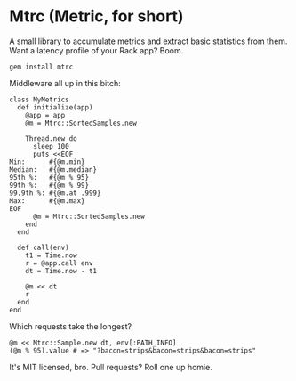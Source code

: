Mtrc (Metric, for short)
===

A small library to accumulate metrics and extract basic statistics from them.
Want a latency profile of your Rack app? Boom.

    gem install mtrc
 
Middleware all up in this bitch:

    class MyMetrics
      def initialize(app)
        @app = app
        @m = Mtrc::SortedSamples.new

        Thread.new do
          sleep 100
          puts <<EOF
    Min:      #{@m.min}
    Median:   #{@m.median}
    95th %:   #{@m % 95}
    99th %:   #{@m % 99}
    99.9th %: #{@m.at .999}
    Max:      #{@m.max}
    EOF
          @m = Mtrc::SortedSamples.new
        end
      end

      def call(env)
        t1 = Time.now
        r = @app.call env
        dt = Time.now - t1

        @m << dt
        r
      end        
    end

Which requests take the longest?

    @m << Mtrc::Sample.new dt, env[:PATH_INFO]
    (@m % 95).value # => "?bacon=strips&bacon=strips&bacon=strips"

It's MIT licensed, bro. Pull requests? Roll one up homie.

